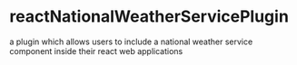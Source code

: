 # reactNationalWeatherServicePlugin
a plugin which allows users to include a national weather service component inside their react web applications
